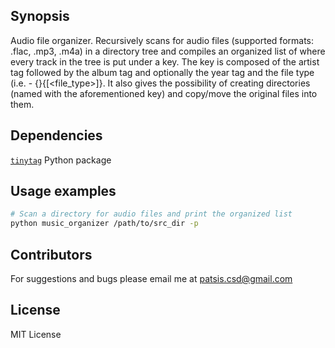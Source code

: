 ## Synopsis

Audio file organizer. Recursively scans for audio files (supported formats:
.flac, .mp3, .m4a) in a directory tree and compiles an organized list of where
every track in the tree is put under a key. The key is composed of the artist
tag followed by the album tag and optionally the year tag and the file type
(i.e. <artist> - <album> {<year>}{[<file_type>]}. It also gives the
possibility of creating directories (named with the aforementioned key) and
copy/move the original files into them.

## Dependencies

[`tinytag`](https://pypi.python.org/pypi/tinytag/) Python package

## Usage examples

```sh
# Scan a directory for audio files and print the organized list
python music_organizer /path/to/src_dir -p
```

## Contributors

For suggestions and bugs please email me at patsis.csd@gmail.com

## License

MIT License
